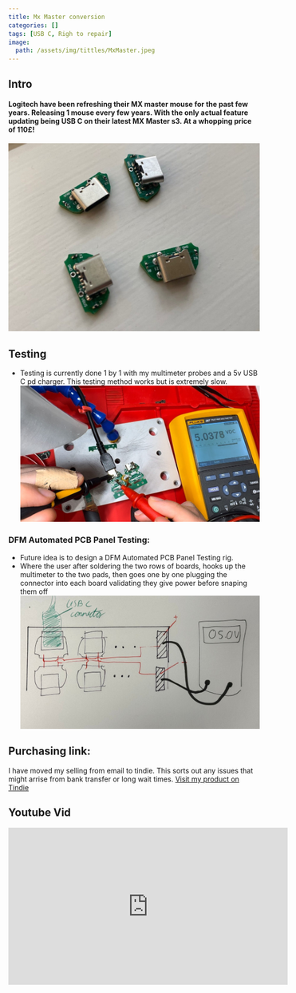 ```yaml
---
title: Mx Master conversion 
categories: []
tags: [USB C, Righ to repair]
image: 
  path: /assets/img/tittles/MxMaster.jpeg
---
```

## Intro

#### Logitech have been refreshing their MX master mouse for the past few years. Releasing 1 mouse every few years. With the only actual feature updating being USB C on their latest MX Master s3. At a whopping price of **110£!**
![components](/assets/img/Mx/componentsMxMaster.jpg)
## Testing 
- Testing is currently done 1 by 1 with my multimeter probes and a 5v USB C pd charger. This testing method works but is extremely slow. 
![testing](/assets/img/Mx/testingMx.jpg)
### DFM Automated PCB Panel Testing:
- Future idea is to design a DFM Automated PCB Panel Testing rig. 
- Where the user after soldering the two rows of boards, hooks up the multimeter to the two pads, then goes one by one plugging the connector into each board validating they give power before snaping them off
![testing2](/assets/img/Mx/testingMethod.jpeg)

## Purchasing link: 
I have moved my selling from email to tindie. This sorts out any issues that might arrise from bank transfer or long wait times. 
[Visit my product on Tindie](https://www.tindie.com/products/33549/)

##  Youtube Vid

<iframe width="560" height="315" src="https://www.youtube.com/embed/7H0c4LIKN6c?si=8uvWQan4I96r5do0" title="YouTube video player" frameborder="0" allow="accelerometer; autoplay; clipboard-write; encrypted-media; gyroscope; picture-in-picture; web-share" allowfullscreen></iframe>

